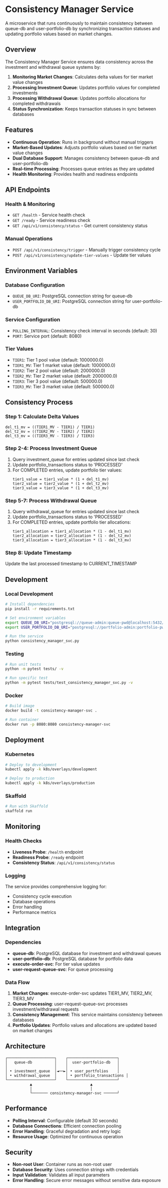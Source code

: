 # Consistency Manager Service

A microservice that runs continuously to maintain consistency between queue-db and user-portfolio-db by synchronizing transaction statuses and updating portfolio values based on market changes.

## Overview

The Consistency Manager Service ensures data consistency across the investment and withdrawal queue systems by:

1. **Monitoring Market Changes**: Calculates delta values for tier market value changes
2. **Processing Investment Queue**: Updates portfolio values for completed investments
3. **Processing Withdrawal Queue**: Updates portfolio allocations for completed withdrawals
4. **Status Synchronization**: Keeps transaction statuses in sync between databases

## Features

- **Continuous Operation**: Runs in background without manual triggers
- **Market-Based Updates**: Adjusts portfolio values based on tier market value changes
- **Dual Database Support**: Manages consistency between queue-db and user-portfolio-db
- **Real-time Processing**: Processes queue entries as they are updated
- **Health Monitoring**: Provides health and readiness endpoints

## API Endpoints

### Health & Monitoring
- `GET /health` - Service health check
- `GET /ready` - Service readiness check
- `GET /api/v1/consistency/status` - Get current consistency status

### Manual Operations
- `POST /api/v1/consistency/trigger` - Manually trigger consistency cycle
- `POST /api/v1/consistency/update-tier-values` - Update tier values

## Environment Variables

### Database Configuration
- `QUEUE_DB_URI`: PostgreSQL connection string for queue-db
- `USER_PORTFOLIO_DB_URI`: PostgreSQL connection string for user-portfolio-db

### Service Configuration
- `POLLING_INTERVAL`: Consistency check interval in seconds (default: 30)
- `PORT`: Service port (default: 8080)

### Tier Values
- `TIER1`: Tier 1 pool value (default: 1000000.0)
- `TIER1_MV`: Tier 1 market value (default: 1000000.0)
- `TIER2`: Tier 2 pool value (default: 2000000.0)
- `TIER2_MV`: Tier 2 market value (default: 2000000.0)
- `TIER3`: Tier 3 pool value (default: 500000.0)
- `TIER3_MV`: Tier 3 market value (default: 500000.0)

## Consistency Process

### Step 1: Calculate Delta Values
```
del_t1_mv = ((TIER1_MV - TIER1) / TIER1)
del_t2_mv = ((TIER2_MV - TIER2) / TIER2)
del_t3_mv = ((TIER3_MV - TIER3) / TIER3)
```

### Step 2-4: Process Investment Queue
1. Query investment_queue for entries updated since last check
2. Update portfolio_transactions status to 'PROCESSED'
3. For COMPLETED entries, update portfolio tier values:
   ```
   tier1_value = tier1_value * (1 + del_t1_mv)
   tier2_value = tier2_value * (1 + del_t2_mv)
   tier3_value = tier3_value * (1 + del_t3_mv)
   ```

### Step 5-7: Process Withdrawal Queue
1. Query withdrawal_queue for entries updated since last check
2. Update portfolio_transactions status to 'PROCESSED'
3. For COMPLETED entries, update portfolio tier allocations:
   ```
   tier1_allocation = tier1_allocation * (1 - del_t1_mv)
   tier2_allocation = tier2_allocation * (1 - del_t2_mv)
   tier3_allocation = tier3_allocation * (1 - del_t3_mv)
   ```

### Step 8: Update Timestamp
Update the last processed timestamp to CURRENT_TIMESTAMP

## Development

### Local Development
```bash
# Install dependencies
pip install -r requirements.txt

# Set environment variables
export QUEUE_DB_URI="postgresql://queue-admin:queue-pwd@localhost:5432/queue-db"
export USER_PORTFOLIO_DB_URI="postgresql://portfolio-admin:portfolio-pwd@localhost:5432/user-portfolio-db"

# Run the service
python consistency_manager_svc.py
```

### Testing
```bash
# Run unit tests
python -m pytest tests/ -v

# Run specific test
python -m pytest tests/test_consistency_manager_svc.py -v
```

### Docker
```bash
# Build image
docker build -t consistency-manager-svc .

# Run container
docker run -p 8080:8080 consistency-manager-svc
```

## Deployment

### Kubernetes
```bash
# Deploy to development
kubectl apply -k k8s/overlays/development

# Deploy to production
kubectl apply -k k8s/overlays/production
```

### Skaffold
```bash
# Run with Skaffold
skaffold run
```

## Monitoring

### Health Checks
- **Liveness Probe**: `/health` endpoint
- **Readiness Probe**: `/ready` endpoint
- **Consistency Status**: `/api/v1/consistency/status`

### Logging
The service provides comprehensive logging for:
- Consistency cycle execution
- Database operations
- Error handling
- Performance metrics

## Integration

### Dependencies
- **queue-db**: PostgreSQL database for investment and withdrawal queues
- **user-portfolio-db**: PostgreSQL database for portfolio data
- **execute-order-svc**: For tier value updates
- **user-request-queue-svc**: For queue processing

### Data Flow
1. **Market Changes**: execute-order-svc updates TIER1_MV, TIER2_MV, TIER3_MV
2. **Queue Processing**: user-request-queue-svc processes investment/withdrawal requests
3. **Consistency Management**: This service maintains consistency between databases
4. **Portfolio Updates**: Portfolio values and allocations are updated based on market changes

## Architecture

```
┌─────────────────────┐    ┌──────────────────────┐
│   queue-db          │    │  user-portfolio-db   │
│                     │    │                      │
│ • investment_queue  │◄──►│ • user_portfolios    │
│ • withdrawal_queue  │    │ • portfolio_transactions │
└─────────────────────┘    └──────────────────────┘
           ▲                          ▲
           │                          │
           └─────── consistency-manager-svc ──────┘
```

## Performance

- **Polling Interval**: Configurable (default 30 seconds)
- **Database Connections**: Efficient connection pooling
- **Error Handling**: Graceful degradation and retry logic
- **Resource Usage**: Optimized for continuous operation

## Security

- **Non-root User**: Container runs as non-root user
- **Database Security**: Uses connection strings with credentials
- **Input Validation**: Validates all input parameters
- **Error Handling**: Secure error messages without sensitive data exposure